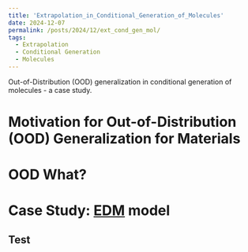 ```yaml
---
title: 'Extrapolation_in_Conditional_Generation_of_Molecules'
date: 2024-12-07
permalink: /posts/2024/12/ext_cond_gen_mol/
tags:
  - Extrapolation
  - Conditional Generation
  - Molecules
---
```


Out-of-Distribution (OOD) generalization in conditional generation of molecules - a case study.

Motivation for Out-of-Distribution (OOD) Generalization for Materials
======

OOD What?
======

Case Study: [EDM](https://arxiv.org/abs/2203.17003) model
======

Test
------